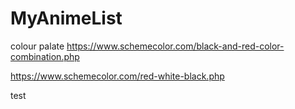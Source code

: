 # MyAnimeList

colour palate
https://www.schemecolor.com/black-and-red-color-combination.php

https://www.schemecolor.com/red-white-black.php

test
